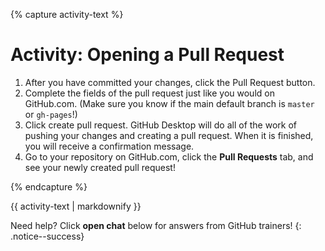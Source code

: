 {% capture activity-text %}
# Activity: Opening a Pull Request

1. After you have committed your changes, click the Pull Request button.
2. Complete the fields of the pull request just like you would on GitHub.com. (Make sure you know if the main default branch is `master` or `gh-pages`!)
3. Click create pull request. GitHub Desktop will do all of the work of pushing your changes and creating a pull request. When it is finished, you will receive a confirmation message.
4. Go to your repository on GitHub.com, click the **Pull Requests** tab, and see your newly created pull request!

{% endcapture %}

<div class="notice--warning">
{{ activity-text | markdownify }}
</div>

Need help? Click **open chat** below for answers from GitHub trainers!
{: .notice--success}
